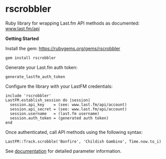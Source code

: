 # rscrobbler
Ruby library for wrapping Last.fm API methods as documented: www.last.fm/api

**Getting Started**

Install the gem: https://rubygems.org/gems/rscrobbler

``` gem install rscrobbler ```

Generate your Last.fm auth token:

``` generate_lastfm_auth_token ```


Configure the library with your LastFM credentials:

    include 'rscrobbler'
    LastFM.establish_session do |session|
      session.api_key    = (see: www.last.fm/api/account)
      session.api_secret = (see: www.last.fm/api/account)
      session.username   = (last.fm username)
      session.auth_token = (generated auth token)
    end

Once authenticated, call API methods using the following syntax:

```LastFM::Track.scrobble('Bonfire', 'Childish Gambino', Time.now.to_i)```

See [documentation](http://rubydoc.info/gems/rscrobbler) for detailed parameter information.